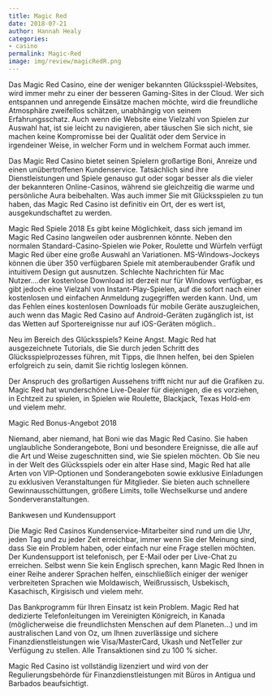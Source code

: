 ```yaml
---
title: Magic Red
date: 2018-07-21
author: Hannah Healy
categories:
- casino
permalink: Magic-Red
image: img/review/magicRedR.png
---
```



Das Magic Red Casino, eine der weniger bekannten Glücksspiel-Websites, wird immer mehr zu einer der besseren Gaming-Sites in der Cloud. Wer sich entspannen und anregende Einsätze machen möchte, wird die freundliche Atmosphäre zweifellos schätzen, unabhängig von seinem Erfahrungsschatz. Auch wenn die Website eine Vielzahl von Spielen zur Auswahl hat, ist sie leicht zu navigieren, aber täuschen Sie sich nicht, sie machen keine Kompromisse bei der Qualität oder dem Service in irgendeiner Weise, in welcher Form und in welchem Format auch immer.

Das Magic Red Casino bietet seinen Spielern großartige Boni, Anreize und einen unübertroffenen Kundenservice. Tatsächlich sind ihre Dienstleistungen und Spiele genauso gut oder sogar besser als die vieler der bekannteren Online-Casinos, während sie gleichzeitig die warme und persönliche Aura beibehalten. Was auch immer Sie mit Glücksspielen zu tun haben, das Magic Red Casino ist definitiv ein Ort, der es wert ist, ausgekundschaftet zu werden.

Magic Red Spiele 2018
Es gibt keine Möglichkeit, dass sich jemand im Magic Red Casino langweilen oder ausbrennen könnte. Neben den normalen Standard-Casino-Spielen wie Poker, Roulette und Würfeln verfügt Magic Red über eine große Auswahl an Variationen. MS-Windows-Jockeys können die über 350 verfügbaren Spiele mit atemberaubender Grafik und intuitivem Design gut ausnutzen. Schlechte Nachrichten für Mac Nutzer....der kostenlose Download ist derzeit nur für Windows verfügbar, es gibt jedoch eine Vielzahl von Instant-Play-Spielen, auf die sofort nach einer kostenlosen und einfachen Anmeldung zugegriffen werden kann. Und, um das Fehlen eines kostenlosen Downloads für mobile Geräte auszugleichen, auch wenn das Magic Red Casino auf Android-Geräten zugänglich ist, ist das Wetten auf Sportereignisse nur auf iOS-Geräten möglich..

Neu im Bereich des Glücksspiels? Keine Angst. Magic Red hat ausgezeichnete Tutorials, die Sie durch jeden Schritt des Glücksspielprozesses führen, mit Tipps, die Ihnen helfen, bei den Spielen erfolgreich zu sein, damit Sie richtig loslegen können.

Der Anspruch des großartigen Aussehens trifft nicht nur auf die Grafiken zu. Magic Red hat wunderschöne Live-Dealer für diejenigen, die es vorziehen, in Echtzeit zu spielen, in Spielen wie Roulette, Blackjack, Texas Hold-em und vielem mehr.

Magic Red Bonus-Angebot 2018

Niemand, aber niemand, hat Boni wie das Magic Red Casino. Sie haben unglaubliche Sonderangebote, Boni und besondere Ereignisse, die alle auf die Art und Weise zugeschnitten sind, wie Sie spielen möchten. Ob Sie neu in der Welt des Glücksspiels oder ein alter Hase sind, Magic Red hat alle Arten von VIP-Optionen und Sonderangeboten sowie exklusive Einladungen zu exklusiven Veranstaltungen für Mitglieder. Sie bieten auch schnellere Gewinnausschüttungen, größere Limits, tolle Wechselkurse und andere Sonderveranstaltungen.

Bankwesen und Kundensupport

Die Magic Red Casinos Kundenservice-Mitarbeiter sind rund um die Uhr, jeden Tag und zu jeder Zeit erreichbar, immer wenn Sie der Meinung sind, dass Sie ein Problem haben, oder einfach nur eine Frage stellen möchten. Der Kundensupport ist telefonisch, per E-Mail oder per Live-Chat zu erreichen. Selbst wenn Sie kein Englisch sprechen, kann Magic Red Ihnen in einer Reihe anderer Sprachen helfen, einschließlich einiger der weniger verbreiteten Sprachen wie Moldawisch, Weißrussisch, Usbekisch, Kasachisch, Kirgisisch und vielem mehr.

Das Bankprogramm für Ihren Einsatz ist kein Problem. Magic Red hat dedizierte Telefonleitungen im Vereinigten Königreich, in Kanada (möglicherweise die freundlichsten Menschen auf dem Planeten...) und im australischen Land von Oz, um Ihnen zuverlässige und sichere Finanzdienstleistungen wie Visa/MasterCard, Ukash und NetTeller zur Verfügung zu stellen. Alle Transaktionen sind zu 100 % sicher.

Magic Red Casino ist vollständig lizenziert und wird von der Regulierungsbehörde für Finanzdienstleistungen mit Büros in Antigua und Barbados beaufsichtigt.  
